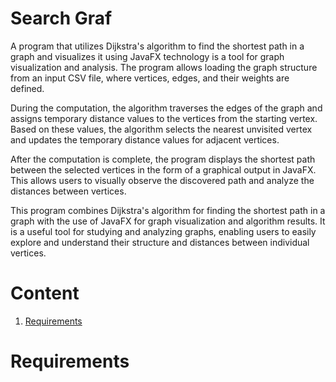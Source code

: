 # Search Graf

A program that utilizes Dijkstra's algorithm to find the shortest path in a graph and visualizes it using JavaFX technology is a tool for graph visualization and analysis. The program allows loading the graph structure from an input CSV file, where vertices, edges, and their weights are defined.

During the computation, the algorithm traverses the edges of the graph and assigns temporary distance values to the vertices from the starting vertex. Based on these values, the algorithm selects the nearest unvisited vertex and updates the temporary distance values for adjacent vertices.

After the computation is complete, the program displays the shortest path between the selected vertices in the form of a graphical output in JavaFX. This allows users to visually observe the discovered path and analyze the distances between vertices.

This program combines Dijkstra's algorithm for finding the shortest path in a graph with the use of JavaFX for graph visualization and algorithm results. It is a useful tool for studying and analyzing graphs, enabling users to easily explore and understand their structure and distances between individual vertices.

# Content

1. [Requirements](#requirements)

# Requirements
